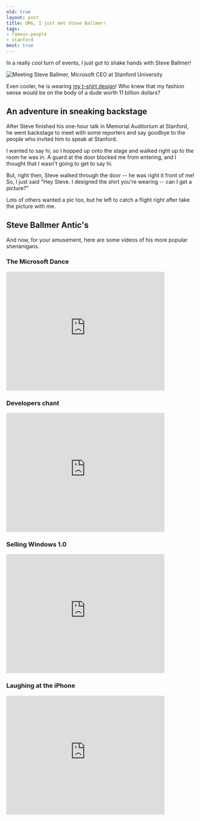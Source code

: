 ```yaml
---
old: true
layout: post
title: OMG, I just met Steve Ballmer!
tags:
- famous-people
- stanford
best: true
---
```


In a really cool turn of events, I just got to shake hands with Steve Ballmer!

![Meeting Steve Ballmer, Microsoft CEO at Stanford University](/images/feross-and-steve-ballmer.jpg)

Even cooler, he is wearing [my t-shirt design](/stanford-entrepreneurs-nike-t-shirt-just-start-up/)! Who knew that my fashion sense would be on the body of a dude worth 11 billion dollars?

## An adventure in sneaking backstage

After Steve finished his one-hour talk in Memorial Auditorium at Stanford, he went backstage to meet with some reporters and say goodbye to the people who invited him to speak at Stanford.

I wanted to say hi, so I hopped up onto the stage and walked right up to the room he was in. A guard at the door blocked me from entering, and I thought that I wasn't going to get to say hi.

But, right then, Steve walked through the door -- he was right it front of me! So, I just said "Hey Steve. I designed the shirt you're wearing -- can I get a picture?"

Lots of others wanted a pic too, but he left to catch a flight right after take the picture with me.

## Steve Ballmer Antic's

And now, for your amusement, here are some videos of his more popular shenanigans.

### The Microsoft Dance

<iframe width="420" height="315" src="http://www.youtube.com/embed/EHCRimwRGLs" frameborder="0" allowfullscreen></iframe>

### Developers chant

<iframe width="420" height="315" src="http://www.youtube.com/embed/8To-6VIJZRE" frameborder="0" allowfullscreen></iframe>

### Selling Windows 1.0

<iframe width="420" height="315" src="http://www.youtube.com/embed/tGvHNNOLnCk" frameborder="0" allowfullscreen></iframe>

### Laughing at the iPhone

<iframe width="420" height="315" src="http://www.youtube.com/embed/eywi0h_Y5_U" frameborder="0" allowfullscreen></iframe>


